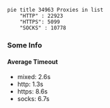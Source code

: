 
```mermaid
pie title 34963 Proxies in list
    "HTTP" : 22923
    "HTTPS": 5099
    "SOCKS" : 10778
```

### Some Info
#### Average Timeout

- mixed: 2.6s
- http: 1.3s
- https: 8.6s
- socks: 6.7s